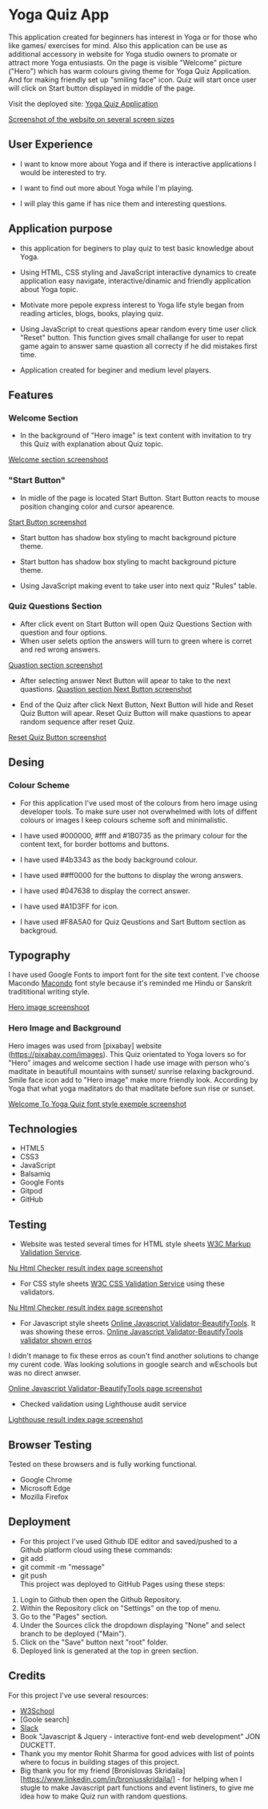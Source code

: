 # Yoga Quiz App

This application created for beginners has interest in Yoga or for those who like games/ exercises for mind.
Also this application can be use as  additional accessory in website for Yoga studio owners to promate or attract more Yoga entusiasts.
On the page is visible "Welcome" picture ("Hero") which has warm colours giving theme for
Yoga Quiz Application. And for making friendly set up "smiling face" icon.
Quiz will start once user will click on Start button displayed in middle of the page.

Visit the deployed site: [Yoga Quiz Application](https://vitalijusseskovas.github.io/Project-2./)

[Screenshot of the website on several screen sizes](assets/images/ResponsiveScreenshoot.jpg)

## User Experience
- I want to know more about Yoga and if there is interactive applications I would be interested to try.

- I want to find out more about Yoga while I'm playing.

- I will play this game if has nice them and interesting questions.

## Application purpose

- this  application  for beginers to play quiz to test basic knowledge about Yoga.

- Using HTML, CSS styling and JavaScript interactive dynamics to create application easy navigate, interactive/dinamic and friendly application about Yoga topic.

- Motivate more pepole express interest to Yoga life style began from reading articles, blogs, books, playing quiz.

- Using JavaScript to creat questions apear random every time user click "Reset" button. This function gives small challange for user to repat game again to answer same quastion all correcty if he did mistakes first time.

- Application created for beginer and medium level players.

## Features

### Welcome Section

- In the background of "Hero image" is text content with invitation to try this Quiz with explanation about Quiz topic.

[Welcome section screenshoot](assets/images/welcomeSection.jpg)

### "Start Button"

- In midle of the page is located Start Button. Start Button reacts to mouse position changing color and cursor apearence.

[Start Button screenshot](assets/images/startButtonresponsive.jpg)

- Start button has shadow box styling to macht background picture theme.
- Start button has shadow box styling to macht background picture theme.

- Using JavaScript making event to take user into next quiz "Rules" table.

### Quiz Questions Section

- After click event on Start Button will open Quiz Questions Section with question and four options.
- When user selets option the answers will turn to green where is corret and red wrong answers.

[Quastion section screenshot](assets/images/questionsSection.jpg)

- After selecting answer Next Button will apear to take to the next quastions.
[Quastion section Next Button screenshot](assets/images/questionSectionNextButton.jpg)

- End of the Quiz after click Next Button, Next Button will hide and Reset Quiz Button will apear. Reset Quiz Button will make quastions to apear random sequence after reset Quiz.

[Reset Quiz Button screenshot](assets/images/RestartButton.jpg)

## Desing

### Colour Scheme

- For this application I've used most of the colours from hero image using developer tools. To make sure user not overwhelmed with lots of diffent colours or images I keep colours scheme soft and minimalistic.


- I have used #000000, #fff and #1B0735 as the primary colour for the content text, for border bottoms and buttons.

- I have used #4b3343 as the body background colour.

- I have used ##ff0000 for the buttons to display the wrong answers.

- I have used #047638 to display the correct answer.

- I have used #A1D3FF for icon.

- I have used #F8A5A0 for Quiz Qeustions and Sart Buttom section as backgroud.

## Typography

 I have used Google Fonts to import font for the site text content. I've choose Macondo 
[Macondo](https://fonts.google.com/specimen/Macondo?query=Macondo#type-tester) font style because it's reminded me Hindu or Sanskrit tradititional writing style.

[Hero image screenshoot](assets/images/heroImage.jpg)

### Hero Image and Background

Hero images was used from [pixabay] website (https://pixabay.com/images). This Quiz orientated to Yoga lovers so for "Hero" images and welcome section I hade use image with person who's maditate in beautifull  mountains with sunset/ sunrise relaxing background. Smile face icon add to "Hero image" make more friendly look.
According by Yoga that what yoga maditators do that maditate before sun rise or sunset.

[Welcome To Yoga Quiz font style exemple screenshot](assets/images/welcomeSection.jpg)

## Technologies
* HTML5
* CSS3
* JavaScript
* Balsamiq
* Google Fonts
* Gitpod 
* GitHub

## Testing
- Website was tested several times for HTML style sheets [W3C Markup Validation Service](https://validator.w3.org/).

[Nu Html Checker result index page screenshot](assets/images/HTMLvalidator.jpg)

- For CSS style sheets [W3C CSS Validation Service](https://jigsaw.w3.org/css-validator/validator.html.en) using these validators.

[Nu Html Checker result index page screenshot](assets/images/cssValidator.jpg)

- For Javascript style sheets [Online Javascript Validator-BeautifyTools](https://beautifytools.com/javascript-validator.php). It was showing these erros. 
[Online Javascript Validator-BeautifyTools validator shown erros](assets/images/javascriptErrors.jpg)

I didn't manage to fix these erros as coun't find another solutions to change my curent code. Was looking solutions in google search and wEschools but was no direct anwser.

[Online Javascript Validator-BeautifyTools page screenshot](assets/images/javascriptValidator.jpg)

- Checked validation using Lighthouse audit service

[Lighthouse result index page screenshot](assets/images/lighthouse.jpg)


## Browser Testing
Tested on these browsers and is fully working functional.
- Google Chrome
- Microsoft Edge
- Mozilla Firefox

## Deployment
- For this project I've used Github IDE editor and saved/pushed to a Github platform cloud using these commands:
- git add .  
- git commit -m "message"  
- git push  
This project was deployed to GitHub Pages using these steps:
1. Login to Github then open the Github Repository.
2. Within the Repository click on "Settings" on the top of menu.
3. Go to the "Pages" section.
4. Under the Sources click the dropdown displaying "None" and select branch to be deployed ("Main").
5. Click on the "Save" button next "root" folder.
6. Deployed link is generated at the top in green section.

## Credits
For this project I've use several resources:
- [W3School](https://www.w3schools.com/)
- [Goole search]
- [Slack](https://app.slack.com/)
- Book "Javascript & Jquery - interactive font-end web development" JON DUCKETT.
- Thank you my mentor Rohit Sharma for good advices with list of points where to focus in building stages of this project.
- Big thank you for my friend [Bronislovas Skridaila][https://www.linkedin.com/in/broniusskridaila/] - for helping when I stugle to make Javascript part functions and event listiners, to give me idea how to make Quiz run with random questions.
